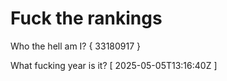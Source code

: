 # Fuck the rankings

Who the hell am I?
{ 33180917 }

What fucking year is it?
[ 2025-05-05T13:16:40Z ]
